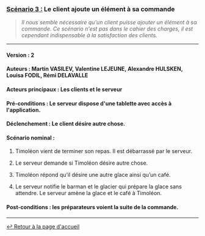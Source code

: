 ### <u>Scénario 3 :</u> Le client ajoute un élément à sa commande

> *Il nous semble nécessaire qu'un client puisse ajouter un élément à sa commande.  Ce scénario n'est pas dans le cahier des charges, il est cependant indispensable à la satisfaction des clients.*

---

#### Version : 2

#### Auteurs : Martin VASILEV, Valentine LEJEUNE, Alexandre HULSKEN, Louisa FODIL, Rémi DELAVALLE

#### Acteurs principaux : Les clients et le serveur

#### Pré-conditions : Le serveur dispose d'une tablette avec accès à l'application.

#### Déclenchement : Le client désire autre chose.

#### Scénario nominal :

1. Timoléon vient de terminer son repas. Il est débarrassé par le serveur.

1. Le serveur demande si Timoléon désire autre chose.

1. Timoléon répond qu’il désire une autre glace ainsi qu’un café.

1. Le serveur notifie le barman et le glacier qui prépare la glace sans attendre.
Le serveur amène la glace et le café à Timoléon.

#### Post-conditions : les préparateurs voient la suite de la commande.
---

[:leftwards_arrow_with_hook: Retour à la page d'accueil](../README.md)
